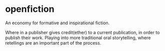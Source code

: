 # openfiction

An economy for formative and inspirational fiction.

Where in a publisher gives credit(ether) to a current publication, in order to publish their work. Playing into more traditional oral storytelling, where retellings are an important part of the process.